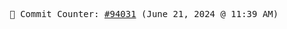 <p align="center">
    <samp>
        📮 Commit Counter: <a href="https://github.com/Javascript-void0/Javascript-void0/commits/main">#94031</a> (June 21, 2024 @ 11:39 AM)
    </samp>
</p>